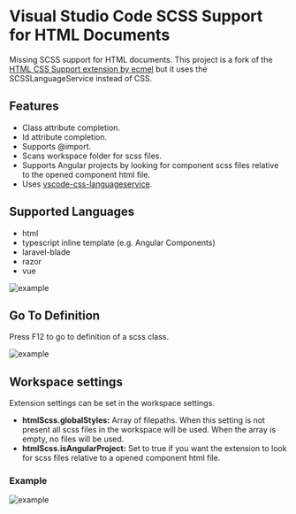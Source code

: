 # Visual Studio Code SCSS Support for HTML Documents

Missing SCSS support for HTML documents.
This project is a fork of the [ HTML CSS Support extension by ecmel](https://github.com/ecmel/vscode-html-css) but it uses the SCSSLanguageService instead of CSS.

## Features

- Class attribute completion.
- Id attribute completion.
- Supports @import.
- Scans workspace folder for scss files.
- Supports Angular projects by looking for component scss files relative to the opened component html file. 
- Uses [vscode-css-languageservice](https://github.com/Microsoft/vscode-css-languageservice).

## Supported Languages

- html
- typescript inline template (e.g. Angular Components)
- laravel-blade
- razor
- vue

![example](https://raw.githubusercontent.com/P-de-Jong/vscode-html-scss/master/images/inline-template.png)

## Go To Definition

Press F12 to go to definition of a scss class.

![example](https://raw.githubusercontent.com/P-de-Jong/vscode-html-scss/master/images/definition.gif)


## Workspace settings

Extension settings can be set in the workspace settings.
- **htmlScss.globalStyles:** Array of filepaths. When this setting is not present all scss files in the workspace will be used. When the array is empty, no files will be used.
- **htmlScss.isAngularProject:** Set to true if you want the extension to look for scss files relative to a opened component html file.

### Example
![example](https://raw.githubusercontent.com/P-de-Jong/vscode-html-scss/master/images/settings.png)

<!--## Installation-->

<!--[Visual Studio Code Marketplace](https://marketplace.visualstudio.com/items?itemName=ecmel.vscode-html-scss)-->
